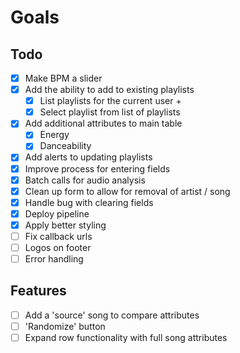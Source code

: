 # Goals

## Todo
- [x] Make BPM a slider  
- [x] Add the ability to add to existing playlists
  - [x] List playlists for the current user + 
  - [x] Select playlist from list of playlists
- [x] Add additional attributes to main table
  - [x] Energy
  - [x] Danceability
- [x] Add alerts to updating playlists
- [x] Improve process for entering fields
- [x] Batch calls for audio analysis
- [x] Clean up form to allow for removal of artist / song
- [x] Handle bug with clearing fields
- [x] Deploy pipeline
- [x] Apply better styling
- [ ] Fix callback urls
- [ ] Logos on footer
- [ ] Error handling

## Features
- [ ] Add a 'source' song to compare attributes
- [ ] 'Randomize' button
- [ ] Expand row functionality with full song attributes

